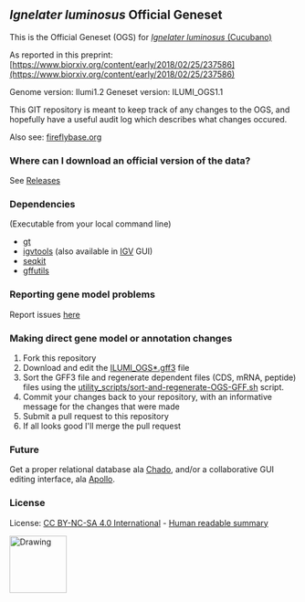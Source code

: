 ## *Ignelater luminosus* Official Geneset
This is the Official Geneset (OGS) for [*Ignelater luminosus* (Cucubano)](https://en.wikipedia.org/wiki/Pyrophorus_luminosus)

As reported in this preprint: [https://www.biorxiv.org/content/early/2018/02/25/237586](https://www.biorxiv.org/content/early/2018/02/25/237586)

Genome version: Ilumi1.2
Geneset version: ILUMI_OGS1.1

This GIT repository is meant to keep track of any changes to the OGS, and hopefully have a useful audit log which describes what changes occured.

Also see: [fireflybase.org](http://www.fireflybase.org)

### Where can I download an official version of the data?
See [Releases](https://github.com/photocyte/ILUMI_OGS/releases)

### Dependencies
(Executable from your local command line)

* [gt](http://genometools.org/index.html)
* [igvtools](https://software.broadinstitute.org/software/igv/download) (also available in [IGV](https://software.broadinstitute.org/software/igv/home) GUI)
* [seqkit](https://github.com/shenwei356/seqkit)
* [gffutils](http://daler.github.io/gffutils/installation.html)

### Reporting gene model problems

Report issues [here](https://github.com/photocyte/ILUMI_OGS/issues)

### Making direct gene model or annotation changes

 1. Fork this repository
 2. Download and edit the [ILUMI_OGS*.gff3](./ILUMI_OGS1.0.gff3) file
 3. Sort the GFF3 file and regenerate dependent files (CDS, mRNA, peptide) files using the [utility_scripts/sort-and-regenerate-OGS-GFF.sh](utility_scripts/sort-and-regenerate-OGS-GFF.sh) script.
 4. Commit your changes back to your repository, with an informative message for the changes that were made
 5. Submit a pull request to this repository
 6. If all looks good I'll merge the pull request

### Future
 
Get a proper relational database ala [Chado](http://gmod.org/wiki/Chado_-_Getting_Started), and/or a collaborative GUI editing interface, ala [Apollo](http://genomearchitect.github.io).

### License

License:
[CC BY-NC-SA 4.0 International](License.md) - [Human readable summary](https://creativecommons.org/licenses/by-nc-sa/4.0/)

<img src="https://mirrors.creativecommons.org/presskit/buttons/88x31/png/by-nc-sa.png" alt="Drawing" style="width: 100px;"/>
